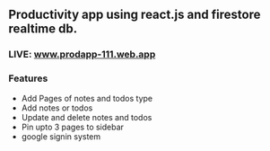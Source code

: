 ## Productivity app using react.js and firestore realtime db.

### LIVE: www.prodapp-111.web.app


### Features
* Add Pages of notes and todos type
* Add notes or todos
* Update and delete notes and todos
* Pin upto 3 pages to sidebar
* google signin system

